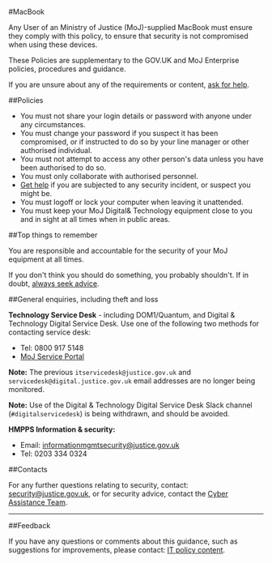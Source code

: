 #MacBook

Any User of an Ministry of Justice (MoJ)-supplied MacBook must ensure they comply with this policy, to ensure that security is not compromised when using these devices.

These Policies are supplementary to the GOV.UK and MoJ Enterprise policies, procedures and guidance.

If you are unsure about any of the requirements or content, [ask for help](#contact-details).

##Policies

* You must not share your login details or password with anyone under any circumstances.
* You must change your password if you suspect it has been compromised, or if instructed to do so by your line manager or other authorised individual.
* You must not attempt to access any other person's data unless you have been authorised to do so.
* You must only collaborate with authorised personnel.
* [Get help](#general-enquiries-including-theft-and-loss) if you are subjected to any security incident, or suspect you might be.
* You must logoff or lock your computer when leaving it unattended.
* You must keep your MoJ Digital& Technology equipment close to you and in sight at all times when in public areas.

##Top things to remember

You are responsible and accountable for the security of your MoJ equipment at all times.

If you don't think you should do something, you probably shouldn't. If in doubt, [always seek advice](#contact-details).

##General enquiries, including theft and loss

**Technology Service Desk** - including DOM1/Quantum, and Digital & Technology Digital Service Desk. Use one of the following two methods for contacting service desk:

* Tel: 0800 917 5148
* [MoJ Service Portal](https://mojprod.service-now.com/moj_sp)

**Note:** The previous `itservicedesk@justice.gov.uk` and `servicedesk@digital.justice.gov.uk` email addresses are no longer being monitored.

**Note:** Use of the Digital & Technology Digital Service Desk Slack channel (`#digitalservicedesk`) is being withdrawn, and should be avoided.

**HMPPS Information & security:**

* Email: [informationmgmtsecurity@justice.gov.uk](mailto:informationmgmtsecurity@justice.gov.uk)
* Tel: 0203 334 0324

##Contacts

For any further questions relating to security, contact: [security@justice.gov.uk](mailto:security@justice.gov.uk), or for security advice, contact the [Cyber Assistance Team](mailto:CyberConsultancy@digital.justice.gov.uk).

---

##Feedback

If you have any questions or comments about this guidance, such as suggestions for improvements, please contact: [IT policy content](mailto:itpolicycontent@digital.justice.gov.uk).

